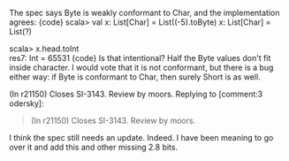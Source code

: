 The spec says Byte is weakly conformant to Char, and the implementation agrees:
{code}
scala> val x: List[Char] = List((-5).toByte)
x: List[Char] = List(?)

scala> x.head.toInt                         
res7: Int = 65531
{code}
Is that intentional? Half the Byte values don't fit inside character.  I would vote that it is not conformant, but there is a bug either way: if Byte is conformant to Char, then surely Short is as well.

(In r21150) Closes SI-3143. Review by moors.
Replying to [comment:3 odersky]:
> (In r21150) Closes SI-3143. Review by moors.

I think the spec still needs an update.
Indeed. I have been meaning to go over it and add this and other missing 2.8 bits.
